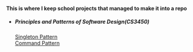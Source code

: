 #### This is where I keep school projects that managed to make it into a repo

- ##### Principles and Patterns of Software Design(CS3450)
	[Singleton Pattern](https://github.com/AndrewDTodd-SchoolProjects/CS3450-SingletonProgram)  
	[Command Pattern](https://github.com/AndrewDTodd-SchoolProjects/CS3450-CommandPatternProgram)
